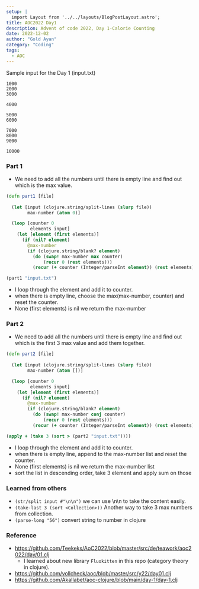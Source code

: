 ```yaml
---
setup: |
  import Layout from '../../layouts/BlogPostLayout.astro';
title: AOC2022 Day1
description: Advent of code 2022, Day 1-Calorie Counting
date: 2022-12-02
author: "Gold Ayan"
category: "Coding"
tags:
  - AOC
---
```


Sample input for the Day 1 (input.txt)
```
1000
2000
3000

4000

5000
6000

7000
8000
9000

10000
```

### Part 1
- We need to add all the numbers until there is empty line and find out which is the max value.
```clojure
(defn part1 [file]
  
  (let [input (clojure.string/split-lines (slurp file))
        max-number (atom 0)]

  (loop [counter 0 
         elements input]
    (let [element (first elements)]
      (if (nil? element)
        @max-number
        (if (clojure.string/blank? element)
          (do (swap! max-number max counter)
              (recur 0 (rest elements)))
          (recur (+ counter (Integer/parseInt element)) (rest elements))))))))

(part1 "input.txt")
```
- I loop through the element and add it to counter.
- when there is empty line, choose the max(max-number, counter) and reset the counter.
- None (first elements) is nil we return the max-number

### Part 2
- We need to add all the numbers until there is empty line and find out which is the first 3 max value and add them together.
```clojure
(defn part2 [file]
  
  (let [input (clojure.string/split-lines (slurp file))
        max-number (atom [])]

  (loop [counter 0 
         elements input]
    (let [element (first elements)]
      (if (nil? element)
        @max-number
        (if (clojure.string/blank? element)
          (do (swap! max-number conj counter)
              (recur 0 (rest elements)))
          (recur (+ counter (Integer/parseInt element)) (rest elements))))))))

(apply + (take 3 (sort > (part2 "input.txt"))))
```
- I loop through the element and add it to counter.
- when there is empty line, append to the max-number list and reset the counter.
- None (first elements) is nil we return the max-number list
- sort the list in descending order, take 3 element and apply sum on those

### Learned from others
- `(str/split input #"\n\n")` we can use \n\n to take the content easily.
- `(take-last 3 (sort <Collection>))` Another way to take 3 max numbers from collection.
- `(parse-long "56")` convert string to number in clojure


### Reference
- https://github.com/Teekeks/AoC2022/blob/master/src/de/teawork/aoc2022/day/01.clj
  - I learned about new library `Fluokitten` in this repo (category theory in clojure).
- https://github.com/vollcheck/aoc/blob/master/src/y22/day01.clj
- https://github.com/Akallabet/aoc-clojure/blob/main/day-1/day-1.clj
